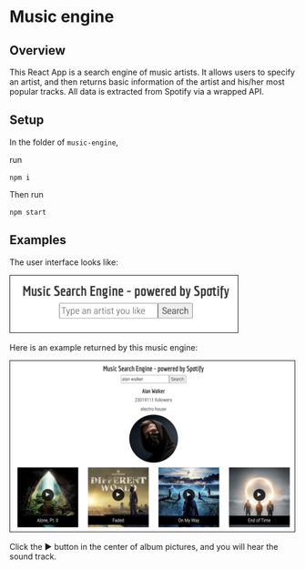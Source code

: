 # Music engine

## Overview
This React App is a search engine of music artists. It allows users to specify an artist, and then returns basic information of the artist and his/her most popular tracks. All data is extracted from Spotify via a wrapped API.

## Setup
In the folder of `music-engine`, 

run 
```
npm i
```

Then run
```
npm start
```

## Examples
The user interface looks like:

<img src="./examples/interface.png" alt="User interface" width="400" height="100" border=1px;/>


Here is an example returned by this music engine:

<img src="./examples/alan.png" alt="Alan Walker" width="500" height="300" border=1px;/>

Click the <span>&#9654;</span> button in the center of album pictures, and you will hear the sound track.
